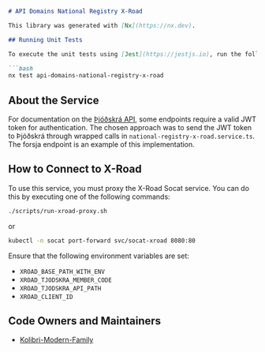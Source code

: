 ```markdown
# API Domains National Registry X-Road

This library was generated with [Nx](https://nx.dev).

## Running Unit Tests

To execute the unit tests using [Jest](https://jestjs.io), run the following command:

```bash
nx test api-domains-national-registry-x-road
```

## About the Service

For documentation on the [Þjóðskrá API](https://api-dev.skra.is), some endpoints require a valid JWT token for authentication. The chosen approach was to send the JWT token to Þjóðskrá through wrapped calls in `national-registry-x-road.service.ts`. The forsja endpoint is an example of this implementation.

## How to Connect to X-Road

To use this service, you must proxy the X-Road Socat service. You can do this by executing one of the following commands:

```bash
./scripts/run-xroad-proxy.sh
```

or

```bash
kubectl -n socat port-forward svc/socat-xroad 8080:80
```

Ensure that the following environment variables are set:

- `XROAD_BASE_PATH_WITH_ENV`
- `XROAD_TJODSKRA_MEMBER_CODE`
- `XROAD_TJODSKRA_API_PATH`
- `XROAD_CLIENT_ID`

## Code Owners and Maintainers

- [Kolibri-Modern-Family](https://github.com/orgs/island-is/teams/kolibri-modern-family/members)
```